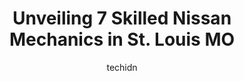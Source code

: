 ---
layout: ampstory
image: https://images.unsplash.com/photo-1604755940678-ffbf0c1fcc37?ixlib=rb-4.0.3&ixid=MnwxMjA3fDB8MHxwaG90by1wYWdlfHx8fGVufDB8fHx8&auto=format&fit=crop&w=640&h=853&q=80
author: techidn
featured: false
description: When it comes to finding reliable automotive experts in St. Louis MO, USA, look no further than the 7 best Nissan Mechanic in the area. With their exceptional skills and dedication to provid
title: Unveiling 7 Skilled Nissan Mechanics in St. Louis MO
cover:
   title: Unveiling 7 Skilled Nissan Mechanics in St. Louis MO
   subtitle: Rickpate
   background: https://images.unsplash.com/photo-1604755940678-ffbf0c1fcc37?ixlib=rb-4.0.3&ixid=MnwxMjA3fDB8MHxwaG90by1wYWdlfHx8fGVufDB8fHx8&auto=format&fit=crop&w=640&h=853&q=80

pages: 
 - layout: thirds
   top: <h1>#1 Columbia Auto Repair</h1>
   bottom: "<p>Great shop.  They got my girls car inspected emissions oil change and tire rotated.  100 bucks for all.  The owner is a great guy. I Really trust this shop with my vehicl</p>"
   background: https://www.knot35.com/toplist/wp-content/uploads/2023/06/best-nissan-mechanic-1-in-st-louis-mo-1685837038.jpeg
   backgroundblur: true
 - layout: thirds
   top: <h1>#2 St. Louis Auto & Truck Repair, Inc.</h1>
   bottom: "<p>2701 Delmar Blvd, St. Louis, MO 63103, United States</p>"
   background: https://www.knot35.com/toplist/wp-content/uploads/2023/06/best-nissan-mechanic-2-in-st-louis-mo-1685837039.jpeg
   cta:
      link: https://www.knot35.com/toplist/unveiling-7-skilled-nissan-mechanics-in-st-louis-mo/
      text: Unveiling 7 Skilled Nissan Mechanics in St. Louis MO
 - layout: thirds
   top: <h1>#3 Franklin Specialist-Nissan</h1>
   bottom: "<p>6703 Arsenal St, St. Louis, MO 63139, United States</p>"
   background: https://www.knot35.com/toplist/wp-content/uploads/2023/06/best-nissan-mechanic-3-in-st-louis-mo-1685837039.jpeg
   cta:
      link: https://www.knot35.com/toplist/unveiling-7-skilled-nissan-mechanics-in-st-louis-mo/
      text: Unveiling 7 Skilled Nissan Mechanics in St. Louis MO
 - layout: thirds
   top: <h1>#4 Tom Bess Automotive Inc</h1>
   bottom: "<p>4922 Macklind Ave, St. Louis, MO 63109, United States</p>"
   background: https://images.unsplash.com/photo-1591393223703-56fe1347ac62?ixlib=rb-4.0.3&ixid=MnwxMjA3fDB8MHxwaG90by1wYWdlfHx8fGVufDB8fHx8&auto=format&fit=crop&w=640&h=853&q=80
   cta:
      link: https://www.knot35.com/toplist/unveiling-7-skilled-nissan-mechanics-in-st-louis-mo/
      text: Unveiling 7 Skilled Nissan Mechanics in St. Louis MO
 - layout: thirds
   top: <h1>#5 King Auto Repair & Customization</h1>
   bottom: "<p>1010 Kingshighway Blvd, St. Louis, MO 63108, United States</p>"
   background: https://images.unsplash.com/photo-1620421680010-0766ff230392?ixlib=rb-4.0.3&ixid=MnwxMjA3fDB8MHxwaG90by1wYWdlfHx8fGVufDB8fHx8&auto=format&fit=crop&w=640&h=853&q=80
   cta:
      link: https://www.knot35.com/toplist/unveiling-7-skilled-nissan-mechanics-in-st-louis-mo/
      text: Unveiling 7 Skilled Nissan Mechanics in St. Louis MO
 - layout: thirds
   top: <h1>#6 St. Louis Hills Auto Service</h1>
   bottom: "<p>5300 Hampton Ave, St. Louis, MO 63109, United States</p>"
   background: https://images.unsplash.com/photo-1546497974-b213c9efb599?ixlib=rb-4.0.3&ixid=MnwxMjA3fDB8MHxwaG90by1wYWdlfHx8fGVufDB8fHx8&auto=format&fit=crop&w=640&h=853&q=80
   cta:
      link: https://www.knot35.com/toplist/unveiling-7-skilled-nissan-mechanics-in-st-louis-mo/
      text: Unveiling 7 Skilled Nissan Mechanics in St. Louis MO
 - layout: thirds
   top: <h1>#7 Kleins Loughborough Auto Care</h1>
   bottom: "<p>6821 Morgan Ford Rd, St. Louis, MO 63116, United States</p>"
   background: https://images.unsplash.com/photo-1567095761054-7a02e69e5c43?ixlib=rb-4.0.3&ixid=MnwxMjA3fDB8MHxwaG90by1wYWdlfHx8fGVufDB8fHx8&auto=format&fit=crop&w=640&h=853&q=80
   cta:
      link: https://www.knot35.com/toplist/unveiling-7-skilled-nissan-mechanics-in-st-louis-mo/
      text: Unveiling 7 Skilled Nissan Mechanics in St. Louis MO
 - layout: thirds
   middle: Continue reading...
   background: https://images.unsplash.com/photo-1632260260864-caf7fde5ec36?ixlib=rb-4.0.3&ixid=MnwxMjA3fDB8MHxwaG90by1wYWdlfHx8fGVufDB8fHx8&auto=format&fit=crop&w=640&h=853&q=80
   cta:
      link: https://www.knot35.com/toplist/unveiling-7-skilled-nissan-mechanics-in-st-louis-mo/
      text: Unveiling 7 Skilled Nissan Mechanics in St. Louis MO
      
---